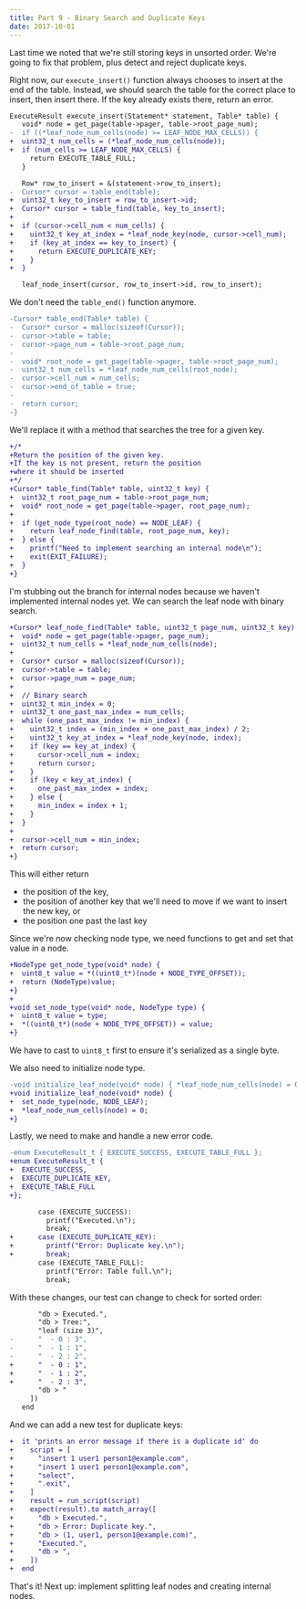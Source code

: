 ```yaml
---
title: Part 9 - Binary Search and Duplicate Keys
date: 2017-10-01
---
```


Last time we noted that we're still storing keys in unsorted order. We're going to fix that problem, plus detect and reject duplicate keys.

Right now, our `execute_insert()` function always chooses to insert at the end of the table. Instead, we should search the table for the correct place to insert, then insert there. If the key already exists there, return an error.

```diff
ExecuteResult execute_insert(Statement* statement, Table* table) {
   void* node = get_page(table->pager, table->root_page_num);
-  if ((*leaf_node_num_cells(node) >= LEAF_NODE_MAX_CELLS)) {
+  uint32_t num_cells = (*leaf_node_num_cells(node));
+  if (num_cells >= LEAF_NODE_MAX_CELLS) {
     return EXECUTE_TABLE_FULL;
   }

   Row* row_to_insert = &(statement->row_to_insert);
-  Cursor* cursor = table_end(table);
+  uint32_t key_to_insert = row_to_insert->id;
+  Cursor* cursor = table_find(table, key_to_insert);
+
+  if (cursor->cell_num < num_cells) {
+    uint32_t key_at_index = *leaf_node_key(node, cursor->cell_num);
+    if (key_at_index == key_to_insert) {
+      return EXECUTE_DUPLICATE_KEY;
+    }
+  }

   leaf_node_insert(cursor, row_to_insert->id, row_to_insert);
```

We don't need the `table_end()` function anymore.

```diff
-Cursor* table_end(Table* table) {
-  Cursor* cursor = malloc(sizeof(Cursor));
-  cursor->table = table;
-  cursor->page_num = table->root_page_num;
-
-  void* root_node = get_page(table->pager, table->root_page_num);
-  uint32_t num_cells = *leaf_node_num_cells(root_node);
-  cursor->cell_num = num_cells;
-  cursor->end_of_table = true;
-
-  return cursor;
-}
```

We'll replace it with a method that searches the tree for a given key.

```diff
+/*
+Return the position of the given key.
+If the key is not present, return the position
+where it should be inserted
+*/
+Cursor* table_find(Table* table, uint32_t key) {
+  uint32_t root_page_num = table->root_page_num;
+  void* root_node = get_page(table->pager, root_page_num);
+
+  if (get_node_type(root_node) == NODE_LEAF) {
+    return leaf_node_find(table, root_page_num, key);
+  } else {
+    printf("Need to implement searching an internal node\n");
+    exit(EXIT_FAILURE);
+  }
+}
```

I'm stubbing out the branch for internal nodes because we haven't implemented internal nodes yet. We can search the leaf node with binary search.

```diff
+Cursor* leaf_node_find(Table* table, uint32_t page_num, uint32_t key) {
+  void* node = get_page(table->pager, page_num);
+  uint32_t num_cells = *leaf_node_num_cells(node);
+
+  Cursor* cursor = malloc(sizeof(Cursor));
+  cursor->table = table;
+  cursor->page_num = page_num;
+
+  // Binary search
+  uint32_t min_index = 0;
+  uint32_t one_past_max_index = num_cells;
+  while (one_past_max_index != min_index) {
+    uint32_t index = (min_index + one_past_max_index) / 2;
+    uint32_t key_at_index = *leaf_node_key(node, index);
+    if (key == key_at_index) {
+      cursor->cell_num = index;
+      return cursor;
+    }
+    if (key < key_at_index) {
+      one_past_max_index = index;
+    } else {
+      min_index = index + 1;
+    }
+  }
+
+  cursor->cell_num = min_index;
+  return cursor;
+}
```

This will either return
- the position of the key,
- the position of another key that we'll need to move if we want to insert the new key, or
- the position one past the last key

Since we're now checking node type, we need functions to get and set that value in a node.

```diff
+NodeType get_node_type(void* node) {
+  uint8_t value = *((uint8_t*)(node + NODE_TYPE_OFFSET));
+  return (NodeType)value;
+}
+
+void set_node_type(void* node, NodeType type) {
+  uint8_t value = type;
+  *((uint8_t*)(node + NODE_TYPE_OFFSET)) = value;
+}
```

We have to cast to `uint8_t` first to ensure it's serialized as a single byte.

We also need to initialize node type.

```diff
-void initialize_leaf_node(void* node) { *leaf_node_num_cells(node) = 0; }
+void initialize_leaf_node(void* node) {
+  set_node_type(node, NODE_LEAF);
+  *leaf_node_num_cells(node) = 0;
+}
```

Lastly, we need to make and handle a new error code.

```diff
-enum ExecuteResult_t { EXECUTE_SUCCESS, EXECUTE_TABLE_FULL };
+enum ExecuteResult_t {
+  EXECUTE_SUCCESS,
+  EXECUTE_DUPLICATE_KEY,
+  EXECUTE_TABLE_FULL
+};
```

```diff
       case (EXECUTE_SUCCESS):
         printf("Executed.\n");
         break;
+      case (EXECUTE_DUPLICATE_KEY):
+        printf("Error: Duplicate key.\n");
+        break;
       case (EXECUTE_TABLE_FULL):
         printf("Error: Table full.\n");
         break;
```

With these changes, our test can change to check for sorted order:

```diff
       "db > Executed.",
       "db > Tree:",
       "leaf (size 3)",
-      "  - 0 : 3",
-      "  - 1 : 1",
-      "  - 2 : 2",
+      "  - 0 : 1",
+      "  - 1 : 2",
+      "  - 2 : 3",
       "db > "
     ])
   end
```

And we can add a new test for duplicate keys:

```diff
+  it 'prints an error message if there is a duplicate id' do
+    script = [
+      "insert 1 user1 person1@example.com",
+      "insert 1 user1 person1@example.com",
+      "select",
+      ".exit",
+    ]
+    result = run_script(script)
+    expect(result).to match_array([
+      "db > Executed.",
+      "db > Error: Duplicate key.",
+      "db > (1, user1, person1@example.com)",
+      "Executed.",
+      "db > ",
+    ])
+  end
```

That's it! Next up: implement splitting leaf nodes and creating internal nodes.
